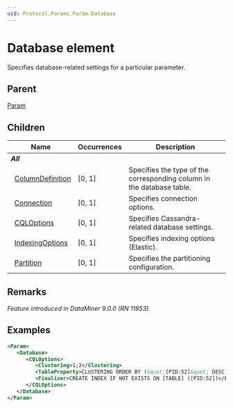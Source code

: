```yaml
---
uid: Protocol.Params.Param.Database
---
```


# Database element

Specifies database-related settings for a particular parameter.

## Parent

[Param](xref:Protocol.Params.Param)

## Children

|Name|Occurrences|Description|
|--- |--- |--- |
|***All***|||
|&nbsp;&nbsp;[ColumnDefinition](xref:Protocol.Params.Param.Database.ColumnDefinition)|[0, 1]|Specifies the type of the corresponding column in the database table.|
|&nbsp;&nbsp;[Connection](xref:Protocol.Params.Param.Database.Connection)|[0, 1]|Specifies connection options.|
|&nbsp;&nbsp;[CQLOptions](xref:Protocol.Params.Param.Database.CQLOptions)|[0, 1]|Specifies Cassandra-related database settings.|
|&nbsp;&nbsp;[IndexingOptions](xref:Protocol.Params.Param.Database.IndexingOptions)|[0, 1]|Specifies indexing options (Elastic).|
|&nbsp;&nbsp;[Partition](xref:Protocol.Params.Param.Database.Partition)|[0, 1]|Specifies the partitioning configuration.|

## Remarks

*Feature introduced in DataMiner 9.0.0 (RN 11853).*

## Examples

```xml
<Param>
   <Database>
      <CQLOptions>
         <Clustering>1;2</Clustering>
         <TableProperty>CLUSTERING ORDER BY (&quot;[PID:52]&quot; DESC)</TableProperty>
         <Finalizer>CREATE INDEX IF NOT EXISTS ON [TABLE] ([PID:52])</Finalizer>
      </CQLOptions>
   </Database>
</Param>
```
